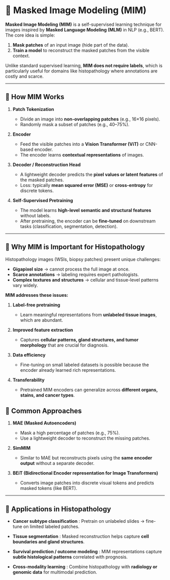 # 🧬 Masked Image Modeling (MIM)

**Masked Image Modeling (MIM)** is a self-supervised learning technique for images inspired by **Masked Language Modeling (MLM)** in NLP (e.g., BERT).  
The core idea is simple:

1. **Mask patches** of an input image (hide part of the data).  
2. **Train a model** to reconstruct the masked patches from the visible context.  

Unlike standard supervised learning, **MIM does not require labels**, which is particularly useful for domains like histopathology where annotations are costly and scarce.

---

## 🔹 How MIM Works

1. **Patch Tokenization**  
   - Divide an image into **non-overlapping patches** (e.g., 16×16 pixels).  
   - Randomly mask a subset of patches (e.g., 40–75%).  

2. **Encoder**  
   - Feed the visible patches into a **Vision Transformer (ViT)** or CNN-based encoder.  
   - The encoder learns **contextual representations** of images.  

3. **Decoder / Reconstruction Head**  
   - A lightweight decoder predicts the **pixel values or latent features** of the masked patches.  
   - Loss: typically **mean squared error (MSE)** or **cross-entropy** for discrete tokens.  

4. **Self-Supervised Pretraining**  
   - The model learns **high-level semantic and structural features** without labels.  
   - After pretraining, the encoder can be **fine-tuned** on downstream tasks (classification, segmentation, detection).

---

## 🔹 Why MIM is Important for Histopathology

Histopathology images (WSIs, biopsy patches) present unique challenges:

- **Gigapixel size** → cannot process the full image at once.  
- **Scarce annotations** → labeling requires expert pathologists.  
- **Complex textures and structures** → cellular and tissue-level patterns vary widely.

**MIM addresses these issues:**

1. **Label-free pretraining**  
   - Learn meaningful representations from **unlabeled tissue images**, which are abundant.  

2. **Improved feature extraction**  
   - Captures **cellular patterns, gland structures, and tumor morphology** that are crucial for diagnosis.  

3. **Data efficiency**  
   - Fine-tuning on small labeled datasets is possible because the encoder already learned rich representations.  

4. **Transferability**  
   - Pretrained MIM encoders can generalize across **different organs, stains, and cancer types**.


## 🔹 Common Approaches

1. **MAE (Masked Autoencoders)**  
   - Mask a high percentage of patches (e.g., 75%).  
   - Use a lightweight decoder to reconstruct the missing patches.  

2. **SimMIM**  
   - Similar to MAE but reconstructs pixels using the **same encoder output** without a separate decoder.  

3. **BEiT (Bidirectional Encoder representation for Image Transformers)**  
   - Converts image patches into discrete visual tokens and predicts masked tokens (like BERT).

---

## 🔹 Applications in Histopathology

- **Cancer subtype classification** : Pretrain on unlabeled slides → fine-tune on limited labeled patches.  

- **Tissue segmentation** : Masked reconstruction helps capture **cell boundaries and gland structures**.  

- **Survival prediction / outcome modeling** : MIM representations capture **subtle histological patterns** correlated with prognosis.  

- **Cross-modality learning** : Combine histopathology with **radiology or genomic data** for multimodal prediction.
